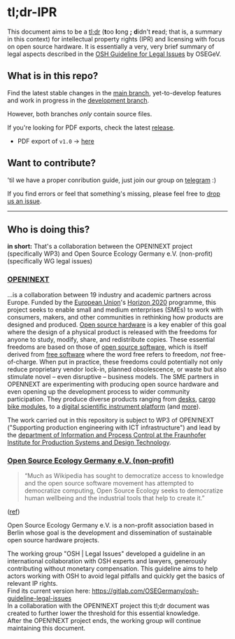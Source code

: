 # tl;dr-IPR

This document aims to be a [tl;dr](https://www.howtogeek.com/435266/what-does-tldr-mean-and-how-do-you-use-it/) (**t**oo **l**ong **;** **d**idn't **r**ead; that is, a summary in this context) for intellectual property rights (IPR) and licensing with focus on open source hardware. It is essentially a very, very brief summary of legal aspects described in the [OSH Guideline for Legal Issues](https://gitlab.com/OSEGermany/osh-guideline-legal-issues) by OSEGeV.

## What is in this repo?

Find the latest stable changes in the [main branch](https://github.com/OPEN-NEXT/tldr-ipr/tree/main), yet-to-develop features and work in progress in the [development branch](https://github.com/OPEN-NEXT/tldr-ipr/tree/dev).

However, both branches _only_ contain source files.

If you're looking for PDF exports, check the latest [release](https://github.com/OPEN-NEXT/tldr-ipr/releases).

- PDF export of `v1.0` → [here](https://github.com/OPEN-NEXT/tldr-ipr/releases/download/v1.0.0/tldr-IPR.pdf)

## Want to contribute?

'til we have a proper conribution guide,
just join our group on [telegram](https://t.me/joinchat/FiYCVhD-NPfpMr5PnZaiNQ) :)

If you find errors or feel that something's missing, please feel free to [drop us an issue](https://github.com/OPEN-NEXT/tldr-ipr/issues/new/).

---

## Who is doing this?

**in short:** That's a collaboration between the OPEN!NEXT project (specifically WP3) and Open Source Ecology Germany e.V. (non-profit) (specifically WG legal issues)

### [OPEN!NEXT](https://opennext.eu/)

…is a collaboration between 19 industry and academic partners across Europe.
Funded by the [European Union](https://europa.eu/)'s
[Horizon 2020](https://ec.europa.eu/programmes/horizon2020/) programme,
this project seeks to enable small and medium enterprises (SMEs)
to work with consumers, makers, and other communities in rethinking
how products are designed and produced.
[Open source hardware](https://www.oshwa.org/definition/)
is a key enabler of this goal
where the design of a physical product is released with the freedoms
for anyone to study, modify, share, and redistribute copies.
These essential freedoms are based on those of [open source software](https://opensource.org/osd),
which is itself derived from [free software](https://www.gnu.org/philosophy/free-sw.en.html)
where the word free refers to freedom, *not* free-of-charge.
When put in practice,
these freedoms could potentially not only reduce proprietary vendor lock-in,
planned obsolescence, or waste but also stimulate novel –
even disruptive – business models.
The SME partners in OPENNEXT are experimenting
with producing open source hardware and even opening up the development process
to wider community participation.
They produce diverse products ranging from [desks](https://stykka.com/),
[cargo bike modules](http://www.xyzcargo.com/),
to a [digital scientific instrument platform](https://pslab.io/)
(and [more](https://opennext.eu/project-team/#sme)).

The work carried out in this repository is subject to WP3 of OPEN!NEXT
("Supporting production engineering with ICT infrastructure")
and lead by the [department of Information and Process Control
at the Fraunhofer Institute for Production Systems and Design Technology](https://www.ipk.fraunhofer.de/en/about-us/organization/virtual-product-creation.html).

### [Open Source Ecology Germany e.V. (non-profit)](https://ose-germany.de/)

> “Much as Wikipedia has sought to democratize access to knowledge 
> and the open source software movement has attempted to democratize computing,
> Open Source Ecology seeks to democratize human wellbeing
> and the industrial tools
> that help to create it.”

([ref](https://www.mitpressjournals.org/doi/pdf/10.1162/INOV_a_00139))

Open Source Ecology Germany e.V. is a non-profit association based in Berlin whose goal is the development and dissemination of sustainable open source hardware projects.

The working group "OSH | Legal Issues" developed a guideline in an international collaboration with OSH experts and lawyers, generously contributing without monetary compensation.
This guideline aims to help actors working with OSH to avoid legal pitfalls and quickly get the basics of relevant IP rights.\
Find its current version here: <https://gitlab.com/OSEGermany/osh-guideline-legal-issues>\
In a collaboration with the OPEN!NEXT project this tl;dr document was created to further lower the threshold for this essential knowledge.\
After the OPEN!NEXT project ends, the working group will continue maintaining this document.
